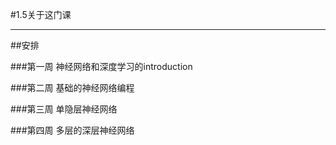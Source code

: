 #1.5关于这门课

---
##安排

###第一周
神经网络和深度学习的introduction

###第二周
基础的神经网络编程

###第三周
单隐层神经网络

###第四周
多层的深层神经网络